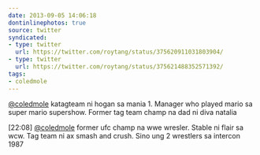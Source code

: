 ```yaml
---
date: 2013-09-05 14:06:18
dontinlinephotos: true
source: twitter
syndicated:
- type: twitter
  url: https://twitter.com/roytang/status/375620911031803904/
- type: twitter
  url: https://twitter.com/roytang/status/375621488352571392/
tags:
- coledmole
---
```


[@coledmole](https://twitter.com/coledmole/) katagteam ni hogan sa mania 1. Manager who played mario sa super mario supershow. Former tag team champ na dad ni diva natalia

[22:08] [@coledmole](https://twitter.com/coledmole/) former ufc champ na wwe wresler. Stable ni flair sa wcw. Tag team ni ax smash and crush. Sino ung 2 wrestlers sa intercon 1987